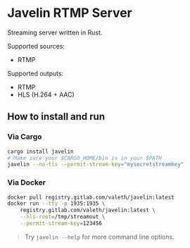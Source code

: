 # Javelin RTMP Server

Streaming server written in Rust.

Supported sources:
- RTMP

Supported outputs:
- RTMP
- HLS (H.264 + AAC)


## How to install and run

### Via Cargo

```sh
cargo install javelin
# Make sure your $CARGO_HOME/bin is in your $PATH
javelin --no-tls --permit-stream-key="mysecretstreamkey"
```

### Via Docker

```sh
docker pull registry.gitlab.com/valeth/javelin:latest
docker run --tty -p 1935:1935 \
    registry.gitlab.com/valeth/javelin:latest \
    --hls-root=/tmp/streamout \
    --permit-stream-key=123456
```

> Try `javelin --help` for more command line options.
